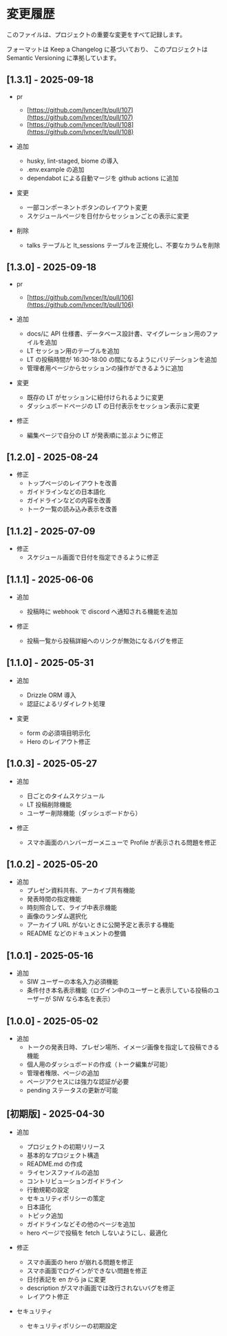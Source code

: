 # 変更履歴

このファイルは、プロジェクトの重要な変更をすべて記録します。

フォーマットは Keep a Changelog に基づいており、 このプロジェクトは Semantic Versioning に準拠しています。

## [1.3.1] - 2025-09-18

- pr

  - [https://github.com/lvncer/lt/pull/107](https://github.com/lvncer/lt/pull/107)
  - [https://github.com/lvncer/lt/pull/108](https://github.com/lvncer/lt/pull/108)

- 追加

  - husky, lint-staged, biome の導入
  - .env.example の追加
  - dependabot による自動マージを github actions に追加

- 変更

  - 一部コンポーネントボタンのレイアウト変更
  - スケジュールページを日付からセッションごとの表示に変更

- 削除
  - talks テーブルと lt_sessions テーブルを正規化し、不要なカラムを削除

## [1.3.0] - 2025-09-18

- pr

  - [https://github.com/lvncer/lt/pull/106](https://github.com/lvncer/lt/pull/106)

- 追加

  - docs/に API 仕様書、データベース設計書、マイグレーション用のファイルを追加
  - LT セッション用のテーブルを追加
  - LT の投稿時間が 16:30-18:00 の間になるようにバリデーションを追加
  - 管理者用ページからセッションの操作ができるように追加

- 変更

  - 既存の LT がセッションに紐付けられるように変更
  - ダッシュボードページの LT の日付表示をセッション表示に変更

- 修正
  - 編集ページで自分の LT が発表順に並ぶように修正

## [1.2.0] - 2025-08-24

- 修正
  - トップページのレイアウトを改善
  - ガイドラインなどの日本語化
  - ガイドラインなどの内容を改善
  - トーク一覧の読み込み表示を改善

## [1.1.2] - 2025-07-09

- 修正
  - スケジュール画面で日付を指定できるように修正

## [1.1.1] - 2025-06-06

- 追加

  - 投稿時に webhook で discord へ通知される機能を追加

- 修正
  - 投稿一覧から投稿詳細へのリンクが無効になるバグを修正

## [1.1.0] - 2025-05-31

- 追加

  - Drizzle ORM 導入
  - 認証によるリダイレクト処理

- 変更
  - form の必須項目明示化
  - Hero のレイアウト修正

## [1.0.3] - 2025-05-27

- 追加

  - 日ごとのタイムスケジュール
  - LT 投稿削除機能
  - ユーザー削除機能（ダッシュボードから）

- 修正
  - スマホ画面のハンバーガーメニューで Profile が表示される問題を修正

## [1.0.2] - 2025-05-20

- 追加
  - プレゼン資料共有、アーカイブ共有機能
  - 発表時間の指定機能
  - 時刻照合して、ライブ中表示機能
  - 画像のランダム選択化
  - アーカイブ URL がないときに公開予定と表示する機能
  - README などのドキュメントの整備

## [1.0.1] - 2025-05-16

- 追加
  - SIW ユーザーの本名入力必須機能
  - 条件付き本名表示機能（ログイン中のユーザーと表示している投稿のユーザーが SIW なら本名を表示）

## [1.0.0] - 2025-05-02

- 追加
  - トークの発表日時、プレゼン場所、イメージ画像を指定して投稿できる機能
  - 個人用のダッシュボードの作成（トーク編集が可能）
  - 管理者権限、ページの追加
  - ページアクセスには強力な認証が必要
  - pending ステータスの更新が可能

## [初期版] - 2025-04-30

- 追加

  - プロジェクトの初期リリース
  - 基本的なプロジェクト構造
  - README.md の作成
  - ライセンスファイルの追加
  - コントリビューションガイドライン
  - 行動規範の設定
  - セキュリティポリシーの策定
  - 日本語化
  - トピック追加
  - ガイドラインなどその他のページを追加
  - hero ページで投稿を fetch しないようにし、最適化

- 修正

  - スマホ画面の hero が崩れる問題を修正
  - スマホ画面でログインができない問題を修正
  - 日付表記を en から ja に変更
  - description がスマホ画面では改行されないバグを修正
  - レイアウト修正

- セキュリティ
  - セキュリティポリシーの初期設定
